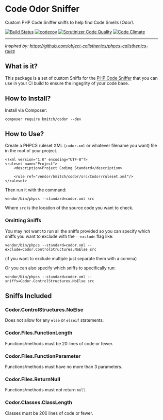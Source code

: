 # Code Odor Sniffer
Custom PHP Code Sniffer sniffs to help find Code Smells (Odor).

[![Build Status](https://travis-ci.org/bmitch/Codor.svg?branch=master)](https://travis-ci.org/bmitch/Codor) [![codecov](https://codecov.io/gh/bmitch/Codor/branch/master/graph/badge.svg)](https://codecov.io/gh/bmitch/Codor) [![Scrutinizer Code Quality](https://scrutinizer-ci.com/g/bmitch/Codor/badges/quality-score.png?b=master)](https://scrutinizer-ci.com/g/bmitch/Codor/?branch=master) [![Code Climate](https://codeclimate.com/github/bmitch/Codor/badges/gpa.svg)](https://codeclimate.com/github/bmitch/Codor)

----------
_Inspired by: https://github.com/object-calisthenics/phpcs-calisthenics-rules_

## What is it? ##
This package is a set of custom Sniffs for the [PHP Code Sniffer](https://github.com/squizlabs/PHP_CodeSniffer) that you can use in your CI build to ensure the ingegrity of your code base.

## How to Install? ##

Install via Composer:
```
composer require bmitch/codor --dev
```

## How to Use? ##
Create a PHPCS ruleset XML (`codor.xml` or whatever filename you want) file in the root of your project.
```
<?xml version="1.0" encoding="UTF-8"?>
<ruleset name="Project">
    <description>Project Coding Standard</description>

    <rule ref="vendor/bmitch/codor/src/Codor/ruleset.xml"/>
</ruleset>
```

Then run it with the command:
```
vendor/bin/phpcs --standard=codor.xml src 
```

Where `src` is the location of the source code you want to check.

### Omitting Sniffs ###
You may not want to run all the sniffs provided so you can specify which sniffs you want to exclude with the `--exclude` flag like:
```
vendor/bin/phpcs --standard=codor.xml --exclude=Codor.ControlStructures.NoElse src
```
(if you want to exclude multiple just separate them with a comma)

Or you can also specify which sniffs to specifically run:
```
vendor/bin/phpcs --standard=codor.xml --sniffs=Codor.ControlStructures.NoElse src
```

## Sniffs Included ##
### Codor.ControlStructures.NoElse ###
Does not allow for any `else` or `elseif` statements.

### Codor.Files.FunctionLength ###
Functions/methods must be 20 lines of code or fewer.

### Codor.Files.FunctionParameter ###
Functions/methods must have no more than 3 parameters.

### Codor.Files.ReturnNull ###
Functions/methods must not return `null`.

### Codor.Classes.ClassLength ###
Classes must be 200 lines of code or fewer.